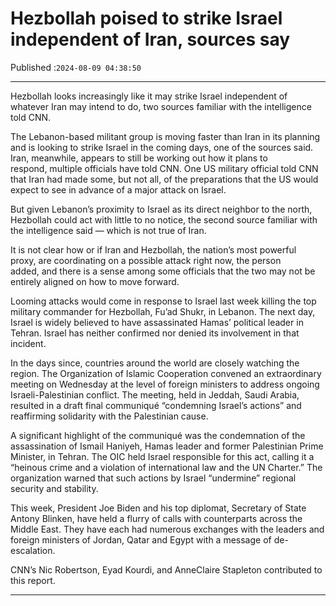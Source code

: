 # Hezbollah poised to strike Israel independent of Iran, sources say

Published :`2024-08-09 04:38:50`

---

Hezbollah looks increasingly like it may strike Israel independent of whatever Iran may intend to do, two sources familiar with the intelligence told CNN.

The Lebanon-based militant group is moving faster than Iran in its planning and is looking to strike Israel in the coming days, one of the sources said. Iran, meanwhile, appears to still be working out how it plans to respond, multiple officials have told CNN. One US military official told CNN that Iran had made some, but not all, of the preparations that the US would expect to see in advance of a major attack on Israel.

But given Lebanon’s proximity to Israel as its direct neighbor to the north, Hezbollah could act with little to no notice, the second source familiar with the intelligence said — which is not true of Iran.

It is not clear how or if Iran and Hezbollah, the nation’s most powerful proxy, are coordinating on a possible attack right now, the person added, and there is a sense among some officials that the two may not be entirely aligned on how to move forward.

Looming attacks would come in response to Israel last week killing the top military commander for Hezbollah, Fu’ad Shukr, in Lebanon. The next day, Israel is widely believed to have assassinated Hamas’ political leader in Tehran. Israel has neither confirmed nor denied its involvement in that incident.

In the days since, countries around the world are closely watching the region. The Organization of Islamic Cooperation convened an extraordinary meeting on Wednesday at the level of foreign ministers to address ongoing Israeli-Palestinian conflict. The meeting, held in Jeddah, Saudi Arabia, resulted in a draft final communiqué “condemning Israel’s actions” and reaffirming solidarity with the Palestinian cause.

A significant highlight of the communiqué was the condemnation of the assassination of Ismail Haniyeh, Hamas leader and former Palestinian Prime Minister, in Tehran. The OIC held Israel responsible for this act, calling it a “heinous crime and a violation of international law and the UN Charter.” The organization warned that such actions by Israel “undermine” regional security and stability.

This week, President Joe Biden and his top diplomat, Secretary of State Antony Blinken, have held a flurry of calls with counterparts across the Middle East. They have each had numerous exchanges with the leaders and foreign ministers of Jordan, Qatar and Egypt with a message of de-escalation.

CNN’s Nic Robertson, Eyad Kourdi, and AnneClaire Stapleton contributed to this report.

---

